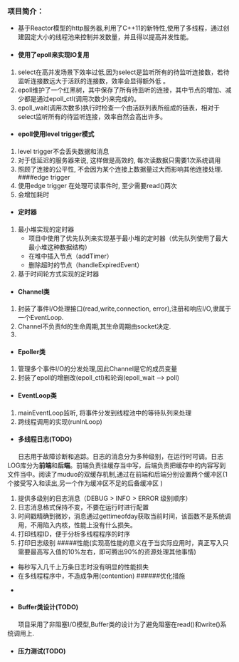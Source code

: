 ### 项目简介：

 - 基于Reactor模型的http服务器,利用了C++11的新特性,使用了多线程，通过创建固定大小的线程池来控制并发数量，并且得以提高并发性能。
 - #### 使用了epoll来实现IO复用
 1. select在高并发场景下效率过低,因为select是监听所有的待监听连接数，若待监听连接数远大于活跃的连接数，效率会显得额外低 。
 2. epoll维护了一个红黑树，其中保存了所有待监听的连接，其中节点的增加、减少都是通过epoll_ctl(调用次数少)来完成的。
 3. epoll_wait(调用次数多)执行时检查一个由活跃列表所组成的链表，相对于select监听所有的待监听连接，效率自然会高出许多。
- #### epoll使用level trigger模式
1. level trigger不会丢失数据和消息
2. 对于低延迟的服务器来说, 这样做是高效的, 每次读数据只需要1次系统调用
3. 照顾了连接的公平性, 不会因为某个连接上数据量过大而影响其他连接处理.
####edge trigger
1. 使用edge trigger 在处理可读事件时, 至少需要read()两次
2. 会增加耗时
- #### 定时器
1. 最小堆实现的定时器
    - 项目中使用了优先队列来实现基于最小堆的定时器（优先队列使用了最大最小堆这种数据结构）
    - 在堆中插入节点（addTimer）
    - 删除超时的节点（handleExpiredEvent）
2. 基于时间轮方式实现的定时器

- #### Channel类
1. 封装了事件I/O处理接口(read,write,connection, error),注册和响应I/O,隶属于一个EventLoop.
2. Channel不负责fd的生命周期,其生命周期由socket决定.
3. 
- #### Epoller类
1. 管理多个事件I/O的分发处理,因此Channel是它的成员变量
2. 封装了epoll的增删改(epoll_ctl)和轮询(epoll_wait --> poll)
- #### EventLoop类
1. mainEventLoop监听, 将事件分发到线程池中的等待队列来处理
2. 跨线程调用的实现(runInLoop)


- #### 多线程日志(TODO)
&nbsp;&nbsp;&nbsp;&nbsp;&nbsp;&nbsp;日志用于故障诊断和追踪。日志的消息分为多种级别，在运行时可调。日志LOG库分为**前端**和**后端**。前端负责往缓存当中写，后端负责把缓存中的内容写到文件当中。阅读了muduo的双缓存机制,通过在前端和后端分别设置两个缓冲区(1个接受写入和读出,另一个作为缓冲区不足的后备缓冲区 )
1. 提供多级别的日志消息（DEBUG > INFO > ERROR 级别顺序）
2. 日志消息格式保持不变，不要在运行时进行配置
3. 时间戳精确到微妙，消息通过gettimeofday获取当前时间，该函数不是系统调用，不用陷入内核，性能上没有什么损失。
4. 打印线程ID，便于分析多线程程序的时序
5. 打印日志级别
#####性能(实现高性能的意义在于当实际应用时，真正写入只需要最高写入值的10%左右，即可腾出90%的资源处理其他事情)
+ 每秒写入几千上万条日志时没有明显的性能损失
+ 在多线程程序中，不造成争用(contention)
######优化措施
- 

- #### Buffer类设计(TODO)
&nbsp;&nbsp;&nbsp;&nbsp;&nbsp;&nbsp;项目采用了非阻塞I/O模型,Buffer类的设计为了避免阻塞在read()和write()系统调用上.
- #### 压力测试(TODO)
